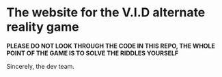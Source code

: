 # The website for the V.I.D alternate reality game

**PLEASE DO NOT LOOK THROUGH THE CODE IN THIS REPO, THE WHOLE POINT OF THE GAME IS TO SOLVE THE RIDDLES YOURSELF**

Sincerely, the dev team.


